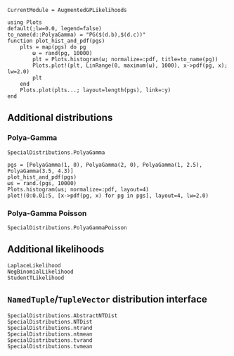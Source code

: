 ```@meta
CurrentModule = AugmentedGPLikelihoods
```

```@setup
using Plots
default(;lw=0.0, legend=false)
to_name(d::PolyaGamma) = "PG($(d.b),$(d.c))"
function plot_hist_and_pdf(pgs)
    plts = map(pgs) do pg
        ω = rand(pg, 10000)
        plt = Plots.histogram(ω; normalize=:pdf, title=to_name(pg))
        Plots.plot!(plt, LinRange(0, maximum(ω), 1000), x->pdf(pg, x); lw=2.0)
        plt
    end
    Plots.plot(plts...; layout=length(pgs), link=:y)
end

```

## Additional distributions


### Polya-Gamma
```@docs
SpecialDistributions.PolyaGamma
```

```@example
pgs = [PolyaGamma(1, 0), PolyaGamma(2, 0), PolyaGamma(1, 2.5), PolyaGamma(3.5, 4.3)]
plot_hist_and_pdf(pgs)
ωs = rand.(pgs, 10000)
Plots.histogram(ωs; normalize=:pdf, layout=4)
plot!(0:0.01:5, [x->pdf(pg, x) for pg in pgs], layout=4, lw=2.0)
```




### Polya-Gamma Poisson

```@docs
SpecialDistributions.PolyaGammaPoisson
```



## Additional likelihoods

```@docs
LaplaceLikelihood
NegBinomialLikelihood
StudentTLikelihood
```

## `NamedTuple`/`TupleVector` distribution interface

```@docs
SpecialDistributions.AbstractNTDist
SpecialDistributions.NTDist
SpecialDistributions.ntrand
SpecialDistributions.ntmean
SpecialDistributions.tvrand
SpecialDistributions.tvmean
```
